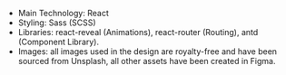* Main Technology: React
* Styling: Sass (SCSS)
* Libraries: react-reveal (Animations), react-router (Routing), antd (Component Library).
* Images: all images used in the design are royalty-free and have been sourced from Unsplash, all other assets have been created in Figma.
